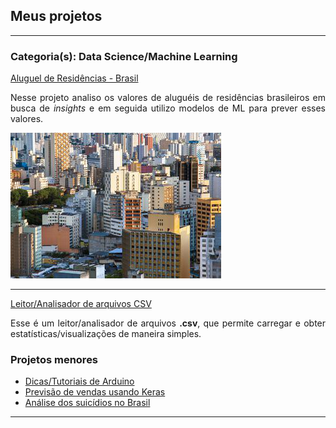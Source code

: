 ## Meus projetos

---

### Categoria(s): Data Science/Machine Learning

[Aluguel de Residências - Brasil](https://www.kaggle.com/olavomendes/rental-prices-in-brazil/notebook)
<p align="justify">
  Nesse projeto analiso os valores de aluguéis de residências brasileiros em busca de <i>insights</i> e 
  em seguida utilizo modelos de ML para prever esses valores.
</p>
<img src="images/sp.png?raw=true"/>

---

[Leitor/Analisador de arquivos CSV](https://github.com/olavomendes/codenation-streamlit)
<p align="justify">
  Esse é um leitor/analisador de arquivos <b>.csv</b>, que permite carregar e obter estatísticas/visualizações de maneira
  simples.
</p>

### Projetos menores

- [Dicas/Tutoriais de Arduino](https://github.com/olavomendes/arduino-dicas-tutoriais)
- [Previsão de vendas usando Keras](https://github.com/olavomendes/Projetos-DS-ML-DL/blob/master/Deep%20Learning/previsao_vendas_Keras.ipynb)
- [Análise dos suicídios no Brasil](https://github.com/olavomendes/Projetos-DS-ML-DL/blob/master/Data%20Analysis/suicidios_no_Brasil.ipynb)

---
